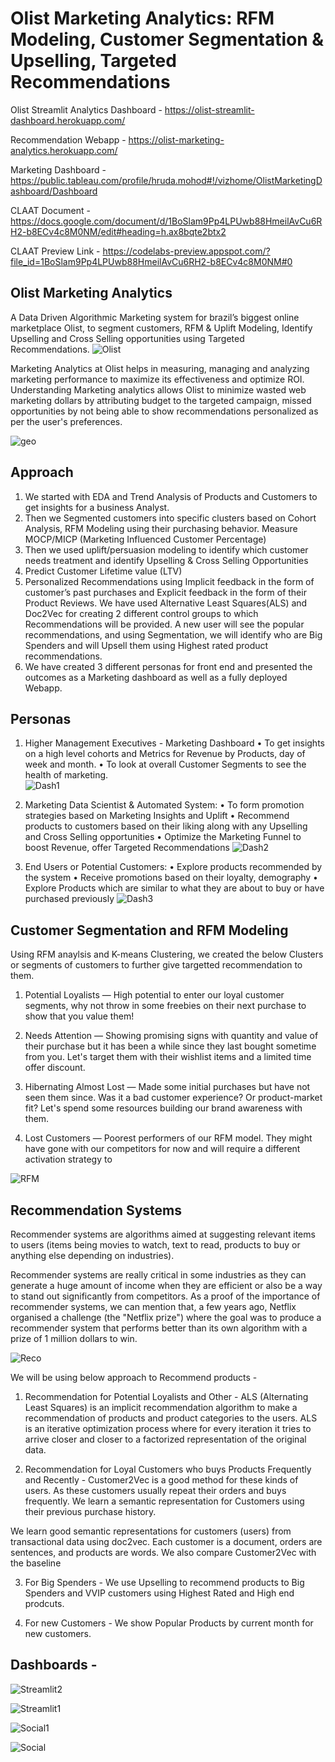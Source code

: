 # Olist Marketing Analytics: RFM Modeling, Customer Segmentation & Upselling, Targeted Recommendations


Olist Streamlit Analytics Dashboard - https://olist-streamlit-dashboard.herokuapp.com/

Recommendation Webapp - https://olist-marketing-analytics.herokuapp.com/

Marketing Dashboard - https://public.tableau.com/profile/hruda.mohod#!/vizhome/OlistMarketingDashboard/Dashboard

CLAAT Document - https://docs.google.com/document/d/1BoSlam9Pp4LPUwb88HmeilAvCu6RH2-b8ECv4c8M0NM/edit#heading=h.ax8bqte2btx2

CLAAT Preview Link - https://codelabs-preview.appspot.com/?file_id=1BoSlam9Pp4LPUwb88HmeilAvCu6RH2-b8ECv4c8M0NM#0

## Olist Marketing Analytics 

A Data Driven Algorithmic Marketing system for brazil’s biggest online marketplace Olist, to segment customers, RFM & Uplift Modeling, Identify Upselling and Cross Selling opportunities using Targeted Recommendations.
![Olist](https://github.com/mohodhruda/OlistMarketingAnalytics/blob/master/Images/marketing-analytics-featured-image-1.jpg)

Marketing Analytics at Olist helps in measuring, managing and analyzing marketing performance to maximize its effectiveness and optimize ROI. Understanding Marketing analytics allows Olist to minimize wasted web marketing dollars by attributing budget to the targeted campaign, missed opportunities by not being able to show recommendations personalized as per the user's preferences. 

![geo](https://github.com/mohodhruda/OlistMarketingAnalytics/blob/master/Images/mapplot.png)

## Approach

1. We started with EDA and Trend Analysis of Products and Customers to get insights for a business Analyst. 
2. Then we Segmented customers into specific clusters based on Cohort Analysis, RFM Modeling using their purchasing behavior. Measure MOCP/MICP (Marketing Influenced Customer Percentage)
3. Then we used uplift/persuasion modeling to identify which customer needs treatment and identify Upselling & Cross Selling Opportunities
4. Predict Customer Lifetime value (LTV)
5. Personalized Recommendations using Implicit feedback in the form of customer’s past purchases and Explicit feedback in the form of their Product Reviews. We have used Alternative Least Squares(ALS) and Doc2Vec for creating 2 different control groups to which Recommendations will be provided. A new user will see the popular recommendations, and using Segmentation, we will identify who are Big Spenders and will Upsell them using Highest rated product recommendations. 
6. We have created 3 different personas for front end and presented the outcomes as a Marketing dashboard as well as a fully deployed Webapp.

## Personas 

1. Higher Management Executives - Marketing Dashboard
• To get insights on a high level cohorts and Metrics for Revenue by Products, day of week and month. 
• To look at overall Customer Segments to see the health of marketing.  
![Dash1](https://github.com/mohodhruda/OlistMarketingAnalytics/blob/master/Images/Dash%201.JPG)

2. Marketing Data Scientist & Automated System:
• To form promotion strategies based on Marketing Insights and Uplift
• Recommend products to customers based on their liking along with any Upselling and Cross Selling opportunities
• Optimize the Marketing Funnel to boost Revenue, offer Targeted Recommendations
![Dash2](https://github.com/mohodhruda/OlistMarketingAnalytics/blob/master/Images/StreamDash1.PNG)


3. End Users or Potential Customers:
• Explore products recommended by the system
• Receive promotions based on their loyalty, demography
• Explore Products which are similar to what they are about to buy or have purchased previously
![Dash3](https://github.com/mohodhruda/OlistMarketingAnalytics/blob/master/Images/Heroku2.PNG)

## Customer Segmentation and RFM Modeling 

Using RFM anaylsis and K-means Clustering, we created the below Clusters or segments of customers to further give targetted recommendation to them. 

1. Potential Loyalists —
High potential to enter our loyal customer segments, why not throw in some freebies on their next purchase to show that you value them!

2. Needs Attention —
Showing promising signs with quantity and value of their purchase but it has been a while since they last bought sometime from you. Let's target them with their wishlist items and a limited time offer discount.

3. Hibernating Almost Lost —
Made some initial purchases but have not seen them since. Was it a bad customer experience? Or product-market fit? Let's spend some resources building our brand awareness with them.

4. Lost Customers —
Poorest performers of our RFM model. They might have gone with our competitors for now and will require a different activation strategy to

![RFM](https://github.com/mohodhruda/OlistMarketingAnalytics/tree/master/3.%20RFM%20Modeling%20%26%20Customer%20Segmentation/Segmentation.PNG)


## Recommendation Systems  

Recommender systems are algorithms aimed at suggesting relevant items to users (items being movies to watch, text to read, products to buy or anything else depending on industries).

Recommender systems are really critical in some industries as they can generate a huge amount of income when they are efficient or also be a way to stand out significantly from competitors. As a proof of the importance of recommender systems, we can mention that, a few years ago, Netflix organised a challenge (the "Netflix prize") where the goal was to produce a recommender system that performs better than its own algorithm with a prize of 1 million dollars to win.

![Reco](https://github.com/mohodhruda/OlistMarketingAnalytics/tree/master/5.%20Recommendation%20System/Heroku1.PNG)

We will be using below approach to Recommend products - 
 
1. Recommendation for Potential Loyalists and Other - 
ALS (Alternating Least Squares) is an implicit recommendation algorithm to make a recommendation of products and product categories to the users. ALS is an iterative optimization process where for every iteration it tries to arrive closer and closer to a factorized representation of the original data.

2. Recommendation for Loyal Customers who buys Products Frequently and Recently -
Customer2Vec is a good method for these kinds of users. As these customers usually repeat their orders and buys frequently. We learn a semantic representation for Customers using their previous purchase history.

We learn good semantic representations for customers (users) from transactional data using doc2vec. Each customer is a document, orders are sentences, and products are words. We also compare Customer2Vec with the baseline

3. For Big Spenders - 
We use Upselling to recommend products to Big Spenders and VVIP customers using Highest Rated and High end prodcuts. 

4. For new Customers - 
We show Popular Products by current month for new customers. 


## Dashboards - 

![Streamlit2](https://github.com/mohodhruda/OlistMarketingAnalytics/blob/master/Images/Dash3.JPG)

![Streamlit1](https://github.com/mohodhruda/OlistMarketingAnalytics/blob/master/Images/StreamDash1.PNG)

![Social1](https://github.com/mohodhruda/OlistMarketingAnalytics/blob/master/Images/streaming.png)

![Social](https://github.com/mohodhruda/OlistMarketingAnalytics/blob/master/Images/StreamDash3.PNG)
